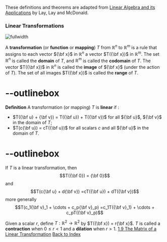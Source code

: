 These definitions and theorems are adapted from [Linear Algebra and its Applications](https://www.cartagena99.com/recursos/alumnos/temarios/210609113348-Linear%20Algebra%20and%20its%20applications.pdf) by Lay, Lay and McDonald.

### Linear Transformations

![fullwidth](https://www.youtube.com/watch?v=kYB8IZa5AuE&list=PLZHQObOWTQDPD3MizzM2xVFitgF8hE_ab&index=3)

A **transformation** (or **function** or **mapping**) $T$ from $\mathbb{R}^n$ to $\mathbb{R}^m$ is a rule that assigns to each vector ${\bf x}$ in $\mathbb{R}^n$ a vector $T({\bf x})$ in $\mathbb{R}^m$.  The set $\mathbb{R}^n$ is called the **domain** of $T$, and $\mathbb{R}^m$ is called the **codomain** of $T$.  The vector $T({\bf x})$ in $\mathbb{R}^n$ is called the **image** of ${\bf x}$ (under the action of $T$).  The set of all images $T({\bf x})$ is called the **range** of $T$.


# --outlinebox
**Definition** A transformation (or mapping) $T$ is **linear** if :
 - $T({\bf u} + {\bf v}) = T({\bf u}) + T({\bf v})$ for all ${\bf u}$, ${\bf v}$ in the domain of $T$;
 - $T(c{\bf u}) = cT({\bf u})$ for all scalars $c$ and all ${\bf u}$ in the domain of $T$.
# --outlinebox


If $T$ is a linear transformation, then 
$$T({\bf 0}) = {\bf 0}$$
and
$$T(c{\bf u} + d{\bf v}) =cT({\bf u}) + dT({\bf v})$$
more generally
$$T(c_1{\bf v}_1 + \cdots + c_p{\bf v}_p) =c_1T({\bf v}_1) + \cdots + c_pT({\bf v}_p)$$

Given a scalar $r$, define $T:\mathbb{R}^2 \rightarrow \mathbb{R}^2$ by $T({\bf x}) = r{\bf x}$. $T$ is called a **contraction** when $0 \leq r < 1$ and a **dilation** when $r>1$.
[1.9 The Matrix of a Linear Transformation](/pages/LA7)
[Back to Index](/pages/andre)

